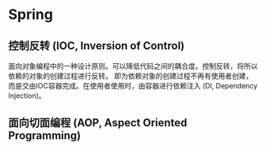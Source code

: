 # Spring

## 控制反转 (IOC, Inversion of Control)
面向对象编程中的一种设计原则。可以降低代码之间的耦合度。控制反转，将所以依赖的对象的创建过程进行反转。
即为依赖对象的创建过程不再有使用者创建，而是交由IOC容器完成。在使用者使用时，由容器进行依赖注入 (DI, Dependency Injection)。

## 面向切面编程 (AOP, Aspect Oriented Programming)

